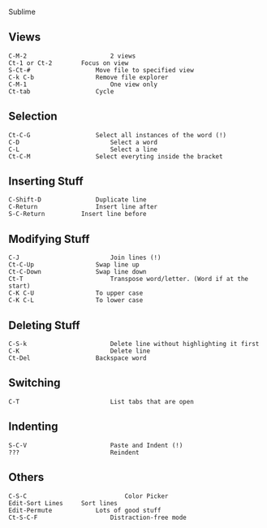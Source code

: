 Sublime

## Views

	C-M-2						2 views
	Ct-1 or Ct-2 		Focus on view
	S-Ct-#					Move file to specified view
	C-k C-b 				Remove file explorer
	C-M-1						One view only
	Ct-tab					Cycle

## Selection

	Ct-C-G					Select all instances of the word (!)
	C-D							Select a word
	C-L							Select a line
	Ct-C-M					Select everyting inside the bracket

## Inserting Stuff

	C-Shift-D				Duplicate line
	C-Return				Insert line after
	S-C-Return			Insert line before

## Modifying Stuff

	C-J							Join lines (!)
	Ct-C-Up					Swap line up
	Ct-C-Down				Swap line down
	Ct-T						Transpose word/letter. (Word if at the start)
	C-K C-U					To upper case
	C-K C-L					To lower case

## Deleting Stuff

	C-S-k						Delete line without highlighting it first
	C-K							Delete line
	Ct-Del					Backspace word

## Switching

	C-T							List tabs that are open


## Indenting

	S-C-V						Paste and Indent (!)
	???							Reindent

## Others

	C-S-C							Color Picker
	Edit-Sort Lines		Sort lines
	Edit-Permute			Lots of good stuff
	Ct-S-C-F					Distraction-free mode
